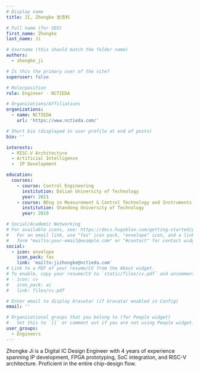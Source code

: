 ```yaml
---
# Display name
title: JI, Zhongke 吉忠科

# Full name (for SEO)
first_name: Zhongke
last_name: Ji

# Username (this should match the folder name)
authors:
  - zhongke_ji

# Is this the primary user of the site?
superuser: false

# Role/position
role: Engineer - NCTIEDA

# Organizations/Affiliations
organizations:
  - name: NCTIEDA
    url: 'https://www.nctieda.com/'

# Short bio (displayed in user profile at end of posts)
bio: ''

interests:
  - RISC-V Architecture
  - Artificial Intelligence
  -  IP Development

education:
  courses:
    - course: Control Engineering
      institution: Dalian University of Technology
      year: 2021
    - course: BEng in Measurement & Control Technology and Instruments
      institution: Shandong University of Technology
      year: 2019

# Social/Academic Networking
# For available icons, see: https://docs.hugoblox.com/getting-started/page-builder/#icons
#   For an email link, use "fas" icon pack, "envelope" icon, and a link in the
#   form "mailto:your-email@example.com" or "#contact" for contact widget.
social:
  - icon: envelope
    icon_pack: fas
    link: 'mailto:jizhongke@nctieda.com'
# Link to a PDF of your resume/CV from the About widget.
# To enable, copy your resume/CV to `static/files/cv.pdf` and uncomment the lines below.
# - icon: cv
#   icon_pack: ai
#   link: files/cv.pdf

# Enter email to display Gravatar (if Gravatar enabled in Config)
email: ''

# Organizational groups that you belong to (for People widget)
#   Set this to `[]` or comment out if you are not using People widget.
user_groups:
  - Engineers
---
```


Zhongke Ji is a Digital IC Design Engineer with 4 years of experience spanning IP development, FPGA prototyping, SoC integration, and RISC-V architecture. Proficient in the entire chip-design flow.